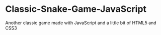 # Classic-Snake-Game-JavaScript
Another classic game made with JavaScript and a little bit of HTML5 and CSS3
